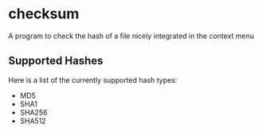 checksum
========

A program to check the hash of a file nicely integrated in the context menu

## Supported Hashes ##
Here is a list of the currently supported hash types:

* MD5
* SHA1
* SHA256
* SHA512
